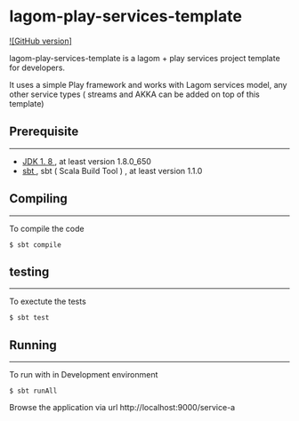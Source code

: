 # lagom-play-services-template #

[![GitHub version]](https://github.com/hitachi-dsg/lagom-play-services-template/releases) 


lagom-play-services-template is a lagom + play services project template for developers.

It uses a simple Play framework and works with Lagom services model, any other service types ( streams and AKKA can be added on top of this template)

## Prerequisite
---------------
* [JDK 1. 8 ](http://www.oracle.com/technetwork/java/javase/downloads/jdk8-downloads-2133151.html), at least version  1.8.0_650
* [sbt ](https://www.scala-sbt.org/download.html), sbt ( Scala Build Tool ) , at least version 1.1.0


## Compiling
---------
To compile the code

```
$ sbt compile
```

## testing
---------
To exectute the tests

```
$ sbt test
```

## Running
----------

To run with in Development environment

```
$ sbt runAll
```

Browse the application via url http://localhost:9000/service-a


